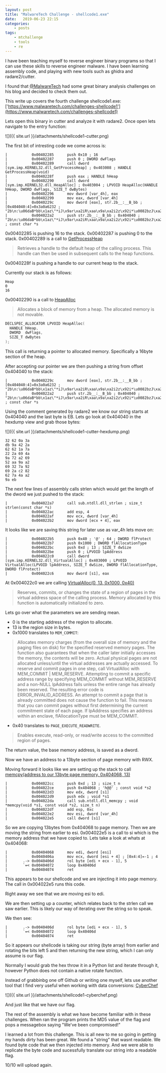 ```yaml
---
layout: post
title: "MalwareTech Challenge - shellcode1.exe"
date:	2019-06-23 22:15
categories:
    - posts
tags:
    - mtchallenge
    - tools
    - re
---
```


I have been teaching myself to reverse engineer binary programs so that I can use these skills to reverse engineer malware.
I have been learning assembly code, and playing with new tools such as ghidra and radare2/cutter.

I found that [@MalwareTech](https://twitter.com/MalwareTechBlog) had some great binary analysis challenges on his blog and decided to check them out.

This write up covers the fourth challenge shellcode1.exe: ['https://www.malwaretech.com/challenges-shellcode1'](https://www.malwaretech.com/challenges-shellcode1)

Lets open this binary in cutter and analyze it with radare2.
Once open lets navigate to the entry function:

![]({{ site.url }}/attachments/shellcode1-cutter.png)

The first bit of intresting code we come across is:

```assembly
|           0x00402285      push 0x10 ; 16
|           0x00402287      push 0 ; DWORD dwFlags
|           0x00402289      call dword [sym.imp.KERNEL32.dll_GetProcessHeap] ; 0x403008 ; HANDLE GetProcessHeap(void)
|           0x0040228f      push eax ; HANDLE hHeap
|           0x00402290      call dword [sym.imp.KERNEL32.dll_HeapAlloc] ; 0x403004 ; LPVOID HeapAlloc(HANDLE hHeap, DWORD dwFlags, SIZE_T dwBytes)
|           0x00402296      mov dword [var_4h], eax
|           0x00402299      mov eax, dword [var_4h]
|           0x0040229c      mov dword [eax], str.2b__:__B_bb ; [0x404040:4]=0x3a0a6232 ; "2b\n:\u06daB*bb\x1az\"*iJ\x9ar\xa2iR\xaa\x9a\xa2i2z\x92i*\u0082bzJ\xa2\x9a\xeb"
|           0x004022a2      push str.2b__:__B_bb ; 0x404040 ; "2b\n:\u06daB*bb\x1az\"*iJ\x9ar\xa2iR\xaa\x9a\xa2i2z\x92i*\u0082bzJ\xa2\x9a\xeb" ; const char *s
```

0x00402285 is pushing 16 to the stack.
0x00402287 is pushing 0 to the stack.
0x00402289 is a call to [GetProcessHeap](https://docs.microsoft.com/en-us/windows/desktop/api/heapapi/nf-heapapi-getprocessheap)

> Retrieves a handle to the default heap of the calling process. This handle can then be used in subsequent calls to the heap functions.

0x0040228f is pushing a handle to our current heap to the stack.

Currently our stack is as follows:

```
Heap
0
16
```
0x00402290 is a call to [HeapAlloc](https://docs.microsoft.com/en-us/windows/desktop/api/heapapi/nf-heapapi-heapalloc)

> Allocates a block of memory from a heap. The allocated memory is not movable.

```c++
DECLSPEC_ALLOCATOR LPVOID HeapAlloc(
  HANDLE hHeap,
  DWORD  dwFlags,
  SIZE_T dwBytes
);
```

This call is returning a pointer to allocated memory. Specifically a 16byte section of the heap.

After accepting our pointer we are then pushing a string from offset 0x404040 to the stack:

```assembly
|           0x0040229c      mov dword [eax], str.2b__:__B_bb ; [0x404040:4]=0x3a0a6232 ; "2b\n:\u06daB*bb\x1az\"*iJ\x9ar\xa2iR\xaa\x9a\xa2i2z\x92i*\u0082bzJ\xa2\x9a\xeb"
|           0x004022a2      push str.2b__:__B_bb ; 0x404040 ; "2b\n:\u06daB*bb\x1az\"*iJ\x9ar\xa2iR\xaa\x9a\xa2i2z\x92i*\u0082bzJ\xa2\x9a\xeb" ; const char *s
```

Using the comment generated by radare2 we know our string starts at 0x404040 and the last byte is EB. Lets go look at 0x404040 in the hexdump view and grab those bytes:

![]({{ site.url }}/attachments/shellcode1-cutter-hexdump.png)

```
32 62 0a 3a 
db 9a 42 2a
62 62 1a 7a
22 2a 69 4a
9a 72 a2 69
52 aa 9a a2
69 32 7a 92
69 2a c2 82
62 7a 4a a2
9a eb
```

The next few lines of assembly calls strlen which would get the length of the dword we just pushed to the stack:

```assembly
|           0x004022a7      call sub.ntdll.dll_strlen ; size_t strlen(const char *s)
|           0x004022ac      add esp, 4
|           0x004022af      mov ecx, dword [var_4h]
|           0x004022b2      mov dword [ecx + 4], eax
```

It looks like we are saving this string for later use as var_4h lets move on:

```assembly
|           0x004022b5      push 0x40 ; '@' ; 64 ; DWORD flProtect
|           0x004022b7      push 0x1000 ; DWORD flAllocationType
|           0x004022bc      push 0xd ; 13 ; SIZE_T dwSize
|           0x004022be      push 0 ; LPVOID lpAddress
|           0x004022c0      call dword [sym.imp.KERNEL32.dll_VirtualAlloc] ; 0x403000 ; LPVOID VirtualAlloc(LPVOID lpAddress, SIZE_T dwSize, DWORD flAllocationType, DWORD flProtect)
|           0x004022c6      mov dword [s1], eax
```

At 0x004022c0 we are calling [VirtualAlloc(0, 13, 0x1000, 0x40)](https://docs.microsoft.com/en-us/windows/desktop/api/memoryapi/nf-memoryapi-virtualalloc)

> Reserves, commits, or changes the state of a region of pages in the virtual address space of the calling process. Memory allocated by this function is automatically initialized to zero.

Lets go over what the parameters we are sending mean.
- 0 is the starting address of the region to allocate.
- 13 is the region size in bytes.
- 0x1000 translates to ```MEM_COMMIT```:

> Allocates memory charges (from the overall size of memory and the paging files on disk) for the specified reserved memory pages. The function also guarantees that when the caller later initially accesses the memory, the contents will be zero. Actual physical pages are not allocated unless/until the virtual addresses are actually accessed.
> To reserve and commit pages in one step, call VirtualAlloc with MEM_COMMIT | MEM_RESERVE.
> Attempting to commit a specific address range by specifying MEM_COMMIT without MEM_RESERVE and a non-NULL lpAddress fails unless the entire range has already been reserved. The resulting error code is ERROR_INVALID_ADDRESS.
> An attempt to commit a page that is already committed does not cause the function to fail. This means that you can commit pages without first determining the current commitment state of each page.
> If lpAddress specifies an address within an enclave, flAllocationType must be MEM_COMMIT.

- 0x40 translates to ```PAGE_EXECUTE_READWRITE```.

> Enables execute, read-only, or read/write access to the committed region of pages.

The return value, the base memory address, is saved as a dword.

Now we have an address to a 13byte section of page memory with RWX.

Moving forward it looks like we are setting up the stack to call [memcpy(address to our 13byte page memory, 0x404068, 13)](https://www.geeksforgeeks.org/write-memcpy/)

```assembly
|           0x004022cc      push 0xd ; 13 ; size_t n
|           0x004022ce      push 0x404068 ; 'h@@' ; const void *s2
|           0x004022d3      mov edx, dword [s1]
|           0x004022d9      push edx ; void *s1
|           0x004022da      call sub.ntdll.dll_memcpy ; void *memcpy(void *s1, const void *s2, size_t n)
|           0x004022df      add esp, 0xc
|           0x004022e2      mov esi, dword [var_4h]
|           0x004022e5      call dword [s1]
```

So we are copying 13bytes from 0x404068 to page memory.
Then we are moving the string from earlier to esi.
0x004022e5 is a call to si which is the memory address that we have copied to.
Lets take a look at whats at 0x404068:

```assembly
|           0x00404068      mov edi, dword [esi]
|           0x0040406a      mov ecx, dword [esi + 4] ; [0x4:4]=-1 ; 4
|       .-> 0x0040406d      rol byte [edi + ecx - 1], 5
|       `=< 0x00404072      loop 0x40406d
|           0x00404074      ret
```
This appears to be our shellcode and we are injecting it into page memory.
The call in 0x004022e5 runs this code.

Right away we see that we are moving esi to edi.

We are then setting up a counter, which relates back to the strlen call we saw earlier. This is likely our way of iterating over the string so to speak.

We then see:
```assembly
|       .-> 0x0040406d      rol byte [edi + ecx - 1], 5
|       `=< 0x00404072      loop 0x40406d
|           0x00404074      ret
```

So it appears our shellcode is taking our string (byte array) from earlier and rotating the bits left 5 and then returning the new string, which I can only assume is our flag.

Normally I would grab the hex throw it in a Python list and iterate through it, however Python does not contain a native rotate function.

Instead of grabbinbg one off Github or writing one myself, lets use another tool that I find very useful when working with data conversions: [CyberChef](https://gchq.github.io/CyberChef)

![]({{ site.url }}/attachments/shellcode1-cyberchef.png)

And just like that we have our flag.

The rest of the assembly is what we have become familiar with in these challenges. When ran the program prints the MD5 value of the flag and pops a messagebox saying "We've been compromised!"

I learned a lot from this challenge. This is all new to me so going in getting my hands dirty has been great. We found a "string" that wasnt readable. We found byte code that we then injected into memory. And we were able to replicate the byte code and sucessfully translate our string into a readable flag.

10/10 will upload again.